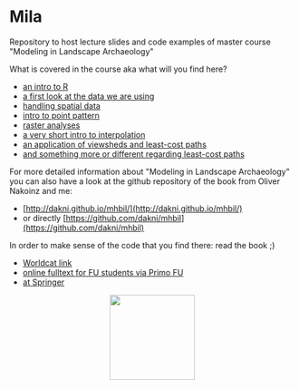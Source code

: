 # Mila

Repository to host lecture slides and code examples of master course "Modeling in Landscape Archaeology"

What is covered in the course aka what will you find here? 

- [an intro to R](html/00_Intro_R.html)
- [a first look at the data we are using](html/01_Inspect_data_and_ask_questions.html)
- [handling spatial data](html/02_Spatial_Data.html)
- [intro to point pattern](html/03_PointPattern.html)
- [raster analyses](html/04_Raster_analysis.html)
- [a very short intro to interpolation](html/05_Interpolation.html)
- [an application of viewsheds and least-cost paths](html/06_Viewshed_ShortestPath.html)
- [and something more or different regarding least-cost paths](html/06_Distance_analyses.html)

For more detailed information about "Modeling in Landscape Archaeology" you can also have a look at the github repository of the book from Oliver Nakoinz and me: 

- [http://dakni.github.io/mhbil/](http://dakni.github.io/mhbil/)
- or directly [https://github.com/dakni/mhbil](https://github.com/dakni/mhbil)

In order to make sense of the code that you find there: read the book ;) 

- [Worldcat link](http://www.worldcat.org/oclc/933567741)
- [online fulltext for FU students via Primo FU](https://primo.fu-berlin.de/FUB:FUB_ALMA_DS51960803280002883)
- [at Springer](http://www.springer.com/de/book/9783319295367)

<p align="center">
  <img src="https://images.springer.com/sgw/books/medium/9783319295367.jpg" width="150"/>
</p>


